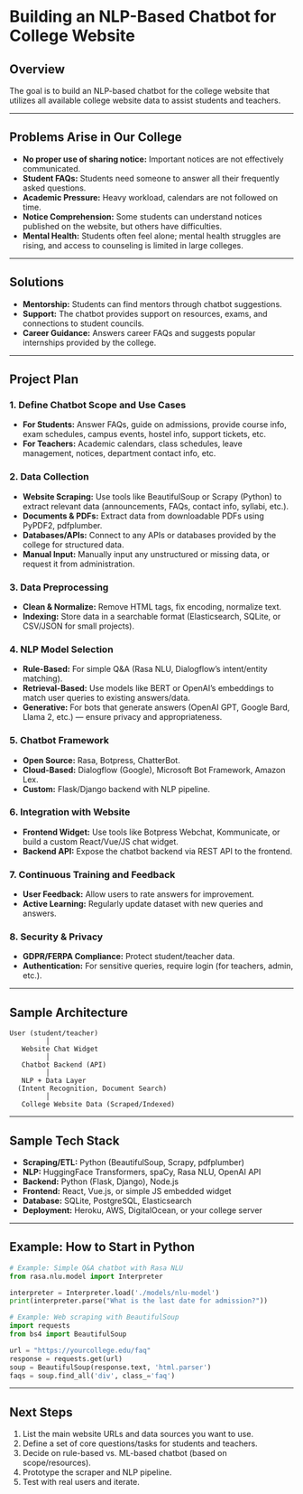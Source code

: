 # Building an NLP-Based Chatbot for College Website

## Overview

The goal is to build an NLP-based chatbot for the college website that utilizes all available college website data to assist students and teachers.

---

## Problems Arise in Our College

- **No proper use of sharing notice:** Important notices are not effectively communicated.
- **Student FAQs:** Students need someone to answer all their frequently asked questions.
- **Academic Pressure:** Heavy workload, calendars are not followed on time.
- **Notice Comprehension:** Some students can understand notices published on the website, but others have difficulties.
- **Mental Health:** Students often feel alone; mental health struggles are rising, and access to counseling is limited in large colleges.

---

## Solutions

- **Mentorship:** Students can find mentors through chatbot suggestions.
- **Support:** The chatbot provides support on resources, exams, and connections to student councils.
- **Career Guidance:** Answers career FAQs and suggests popular internships provided by the college.

---

## Project Plan

### 1. Define Chatbot Scope and Use Cases

- **For Students:** Answer FAQs, guide on admissions, provide course info, exam schedules, campus events, hostel info, support tickets, etc.
- **For Teachers:** Academic calendars, class schedules, leave management, notices, department contact info, etc.

### 2. Data Collection

- **Website Scraping:** Use tools like BeautifulSoup or Scrapy (Python) to extract relevant data (announcements, FAQs, contact info, syllabi, etc.).
- **Documents & PDFs:** Extract data from downloadable PDFs using PyPDF2, pdfplumber.
- **Databases/APIs:** Connect to any APIs or databases provided by the college for structured data.
- **Manual Input:** Manually input any unstructured or missing data, or request it from administration.

### 3. Data Preprocessing

- **Clean & Normalize:** Remove HTML tags, fix encoding, normalize text.
- **Indexing:** Store data in a searchable format (Elasticsearch, SQLite, or CSV/JSON for small projects).

### 4. NLP Model Selection

- **Rule-Based:** For simple Q&A (Rasa NLU, Dialogflow’s intent/entity matching).
- **Retrieval-Based:** Use models like BERT or OpenAI’s embeddings to match user queries to existing answers/data.
- **Generative:** For bots that generate answers (OpenAI GPT, Google Bard, Llama 2, etc.) — ensure privacy and appropriateness.

### 5. Chatbot Framework

- **Open Source:** Rasa, Botpress, ChatterBot.
- **Cloud-Based:** Dialogflow (Google), Microsoft Bot Framework, Amazon Lex.
- **Custom:** Flask/Django backend with NLP pipeline.

### 6. Integration with Website

- **Frontend Widget:** Use tools like Botpress Webchat, Kommunicate, or build a custom React/Vue/JS chat widget.
- **Backend API:** Expose the chatbot backend via REST API to the frontend.

### 7. Continuous Training and Feedback

- **User Feedback:** Allow users to rate answers for improvement.
- **Active Learning:** Regularly update dataset with new queries and answers.

### 8. Security & Privacy

- **GDPR/FERPA Compliance:** Protect student/teacher data.
- **Authentication:** For sensitive queries, require login (for teachers, admin, etc.).

---

## Sample Architecture

```
User (student/teacher)
         │
   Website Chat Widget
         │
   Chatbot Backend (API)
         │
   NLP + Data Layer
  (Intent Recognition, Document Search)
         │
   College Website Data (Scraped/Indexed)
```

---

## Sample Tech Stack

- **Scraping/ETL:** Python (BeautifulSoup, Scrapy, pdfplumber)
- **NLP:** HuggingFace Transformers, spaCy, Rasa NLU, OpenAI API
- **Backend:** Python (Flask, Django), Node.js
- **Frontend:** React, Vue.js, or simple JS embedded widget
- **Database:** SQLite, PostgreSQL, Elasticsearch
- **Deployment:** Heroku, AWS, DigitalOcean, or your college server

---

## Example: How to Start in Python

```python
# Example: Simple Q&A chatbot with Rasa NLU
from rasa.nlu.model import Interpreter

interpreter = Interpreter.load('./models/nlu-model')
print(interpreter.parse("What is the last date for admission?"))
```

```python
# Example: Web scraping with BeautifulSoup
import requests
from bs4 import BeautifulSoup

url = "https://yourcollege.edu/faq"
response = requests.get(url)
soup = BeautifulSoup(response.text, 'html.parser')
faqs = soup.find_all('div', class_='faq')
```

---

## Next Steps

1. List the main website URLs and data sources you want to use.
2. Define a set of core questions/tasks for students and teachers.
3. Decide on rule-based vs. ML-based chatbot (based on scope/resources).
4. Prototype the scraper and NLP pipeline.
5. Test with real users and iterate.
